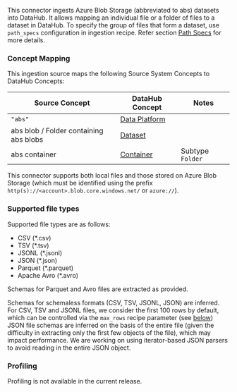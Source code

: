This connector ingests Azure Blob Storage (abbreviated to abs) datasets into DataHub. It allows mapping an individual
file or a folder of files to a dataset in DataHub.
To specify the group of files that form a dataset, use `path_specs` configuration in ingestion recipe. Refer
section [Path Specs](https://datahubproject.io/docs/generated/ingestion/sources/s3/#path-specs) for more details.

### Concept Mapping

This ingestion source maps the following Source System Concepts to DataHub Concepts:

| Source Concept                         | DataHub Concept                                                                            | Notes            |
| -------------------------------------- | ------------------------------------------------------------------------------------------ | ---------------- |
| `"abs"`                                | [Data Platform](https://datahubproject.io/docs/generated/metamodel/entities/dataplatform/) |                  |
| abs blob / Folder containing abs blobs | [Dataset](https://datahubproject.io/docs/generated/metamodel/entities/dataset/)            |                  |
| abs container                          | [Container](https://datahubproject.io/docs/generated/metamodel/entities/container/)        | Subtype `Folder` |

This connector supports both local files and those stored on Azure Blob Storage (which must be identified using the
prefix `http(s)://<account>.blob.core.windows.net/` or `azure://`).

### Supported file types

Supported file types are as follows:

- CSV (\*.csv)
- TSV (\*.tsv)
- JSONL (\*.jsonl)
- JSON (\*.json)
- Parquet (\*.parquet)
- Apache Avro (\*.avro)

Schemas for Parquet and Avro files are extracted as provided.

Schemas for schemaless formats (CSV, TSV, JSONL, JSON) are inferred. For CSV, TSV and JSONL files, we consider the first
100 rows by default, which can be controlled via the `max_rows` recipe parameter (see [below](#config-details))
JSON file schemas are inferred on the basis of the entire file (given the difficulty in extracting only the first few
objects of the file), which may impact performance.
We are working on using iterator-based JSON parsers to avoid reading in the entire JSON object.

### Profiling

Profiling is not available in the current release.
